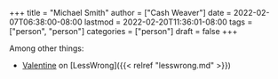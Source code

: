 +++
title = "Michael Smith"
author = ["Cash Weaver"]
date = 2022-02-07T06:38:00-08:00
lastmod = 2022-02-20T11:36:01-08:00
tags = ["person", "person"]
categories = ["person"]
draft = false
+++

Among other things:

-   [Valentine](https://www.lesswrong.com/users/valentine) on [LessWrong]({{< relref "lesswrong.md" >}})

